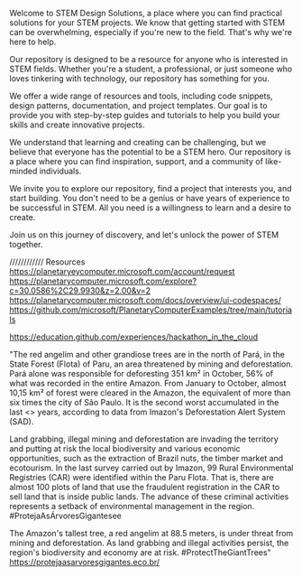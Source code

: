 
Welcome to STEM Design Solutions, a place where you can find practical solutions for your STEM projects. We know that getting started with STEM can be overwhelming, especially if you're new to the field. That's why we're here to help.

Our repository is designed to be a resource for anyone who is interested in STEM fields. Whether you're a student, a professional, or just someone who loves tinkering with technology, our repository has something for you.

We offer a wide range of resources and tools, including code snippets, design patterns, documentation, and project templates. Our goal is to provide you with step-by-step guides and tutorials to help you build your skills and create innovative projects.

We understand that learning and creating can be challenging, but we believe that everyone has the potential to be a STEM hero. Our repository is a place where you can find inspiration, support, and a community of like-minded individuals.

We invite you to explore our repository, find a project that interests you, and start building. You don't need to be a genius or have years of experience to be successful in STEM. All you need is a willingness to learn and a desire to create.

Join us on this journey of discovery, and let's unlock the power of STEM together.

////////////
Resources 
https://planetaryeycomputer.microsoft.com/account/request
https://planetarycomputer.microsoft.com/explore?c=30.0586%2C29.9930&z=2.00&v=2
https://planetarycomputer.microsoft.com/docs/overview/ui-codespaces/
https://github.com/microsoft/PlanetaryComputerExamples/tree/main/tutorials


https://education.github.com/experiences/hackathon_in_the_cloud


"The red angelim and other grandiose trees are in the north of Pará, in the State Forest (Flota) of Paru, an area threatened by mining and deforestation.
Pará alone was responsible for deforesting 351 km² in October, 56% of what was recorded in the entire Amazon. From January to October, almost 10,15 km² of forest were cleared in the Amazon, the equivalent of more than six times the city of São Paulo. It is the second worst accumulated in the last <> years, according to data from Imazon's Deforestation Alert System (SAD).

Land grabbing, illegal mining and deforestation are invading the territory and putting at risk the local biodiversity and various economic opportunities, such as the extraction of Brazil nuts, the timber market and ecotourism. In the last survey carried out by Imazon, 99 Rural Environmental Registries (CAR) were identified within the Paru Flota. That is, there are almost 100 plots of land that use the fraudulent registration in the CAR to sell land that is inside public lands. The advance of these criminal activities represents a setback of environmental management in the region.
#ProtejaAsÁrvoresGigantesee

The Amazon's tallest tree, a red angelim at 88.5 meters, is under threat from mining and deforestation. As land grabbing and illegal activities persist, the region's biodiversity and economy are at risk. #ProtectTheGiantTrees"
https://protejaasarvoresgigantes.eco.br/




